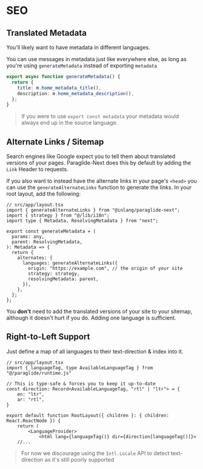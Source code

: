# SEO

## Translated Metadata

You'll likely want to have metadata in different languages.

You can use messages in metadata just like everywhere else, as long as you're using `generateMetadata` instead of exporting `metadata`

```ts
export async function generateMetadata() {
  return {
    title: m.home_metadata_title(),
    description: m.home_metadata_description(),
  };
}
```

> If you were to use `export const metadata` your metadata would always end up in the source language.

## Alternate Links / Sitemap

Search engines like Google expect you to tell them about translated versions of your pages. Paraglide-Next does this by default by adding the `Link` Header to requests.

If you also want to instead have the alternate links in your page's `<head>` you can use the `generateAlternateLinks` function to generate the links. In your root layout, add the following:

```tsx
// src/app/layout.tsx
import { generateAlternateLinks } from "@inlang/paraglide-next";
import { strategy } from "@/lib/i18n";
import type { Metadata, ResolvingMetadata } from "next";

export const generateMetadata = (
  params: any,
  parent: ResolvingMetadata,
): Metadata => {
  return {
    alternates: {
      languages: generateAlternateLinks({
        origin: "https://example.com", // the origin of your site
        strategy: strategy,
        resolvingMetadata: parent,
      }),
    },
  };
};
```

You **don't** need to add the translated versions of your site to your sitemap, although it doesn't hurt if you do. Adding one language is sufficient.

## Right-to-Left Support

Just define a map of all languages to their text-direction & index into it.

```tsx
// src/app/layout.tsx
import { languageTag, type AvailableLanguageTag } from "@/paraglide/runtime.js"

// This is type-safe & forces you to keep it up-to-date
const direction: Record<AvailableLanguageTag, "rtl" | "ltr"> = {
	en: "ltr",
	ar: "rtl",
}

export default function RootLayout({ children }: { children: React.ReactNode }) {
	return (
		<LanguageProvider>
			<html lang={languageTag()} dir={direction[languageTag()]}>
	//...
```

> For now we discourage using the `Intl.Locale` API to detect text-direction as it's still poorly supported
